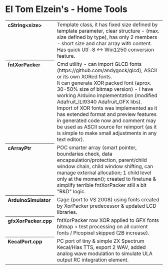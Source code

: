 # El Tom Elzein's - Home Tools
<table><tbody><tr><th align="left" valign="top">cString&lt;size&gt;</th><td>
Template class, it has fixed size defined by template parameter, clear structure - (max. size defined by type), has only 2 members - short size and char array with content. Has quick Utf-8 &lt;-&gt; Win1250 conversion feature.
</td></tr>
<tr><th align="left" valign="top">fntXorPacker</th><td>
Cmd utility - can import GLCD fonts (https://github.com/andygock/glcd), ASCII or its own XORed fonts.<br>
It can generate XOR packed font (aprox. 30-50% size of bitmap version) - I have working Arduino implementation
(modified Adafruit_ILI9340 Adafruit_GFX libs).<br>
Import of XOR fonts was implemented as it has extended format and preview features in generated code now and comment may be used as ASCII source for reimport (as it is simple to make small adjustments in any text editor).
</td></tr>
<tr><th align="left" valign="top">cArrayPtr</th><td>
POC smarter array (smart pointer, boundaries check, data encapsulation/protection, parent/child window chain, child window shifting, can manage external allocation; 1 child level only at the moment); created to finetune & simplify terrible fntXorPacker still a bit "R&D" logic.
</td></tr>
<tr><th align="left" valign="top">ArduinoSimulator</th><td>
Cage (port to VS 2008) using fonts created by XorPacker predecessor &amp; updated LCD libraries.
</td></tr>
<tr><th align="left" valign="top">gfxXorPacker.cpp</th><td>
fntXorPacker row XOR applied to GFX fonts bitmap + test processing on all current fonts / Picopixel skipped (2B increase).
</td></tr>
<tr><th align="left" valign="top">KecalPort.cpp</th><td>
PC port of tiny & simple ZX Spectrum Kecal/Hlas TTS, export 2 WAV, added analog wave modulation to simulate ULA output RC integration element.
</td></tr>
</tbody></table>